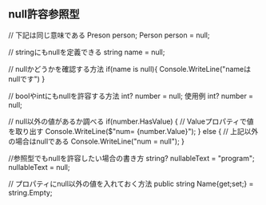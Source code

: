## null許容参照型
// 下記は同じ意味である
Preson person;
Person person = null;

// stringにもnullを定義できる
string name = null;

// nullかどうかを確認する方法
if(name is null){
    Console.WriteLine("nameはnullです")
}

// boolやintにもnullを許容する方法
int? number = null;
使用例
int? number = null;

// null以外の値があるか調べる
if(number.HasValue)
{
    // Valueプロパティで値を取り出す
    Console.WriteLine($"num= {number.Value}");
}
else
{
    // 上記以外の場合はnullである
    Console.WriteLine("num = null");
}

//参照型でもnullを許容したい場合の書き方
string? nullableText = "program";
nullableText = null;

// プロパティにnull以外の値を入れておく方法
public string Name{get;set;} = string.Empty;